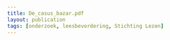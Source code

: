 ```yaml
---
title: De_casus_bazar.pdf
layout: publication
tags: [onderzoek, leesbevordering, Stichting Lezen]
---
```


